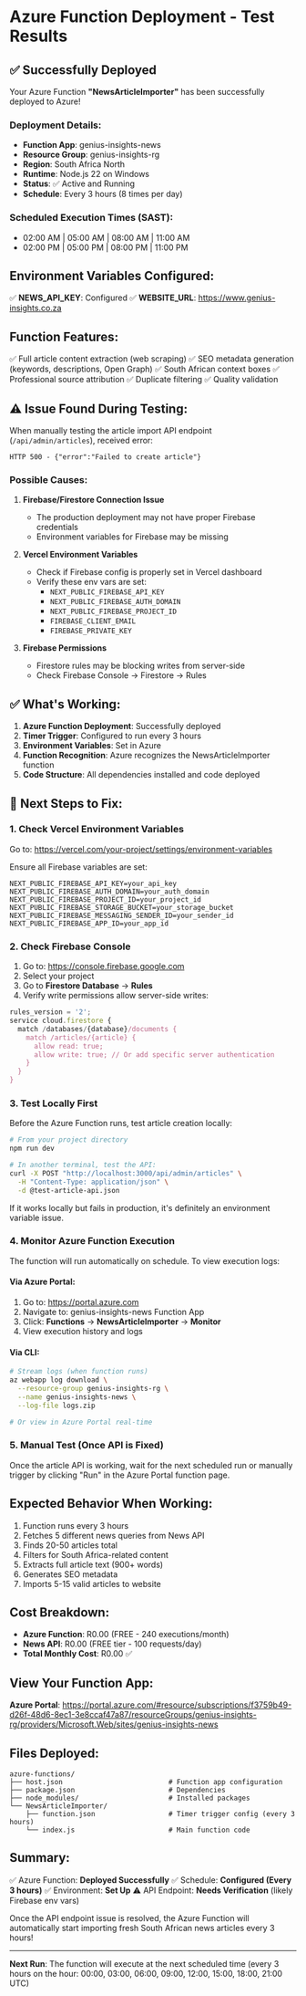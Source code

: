 # Azure Function Deployment - Test Results

## ✅ Successfully Deployed

Your Azure Function **"NewsArticleImporter"** has been successfully deployed to Azure!

### Deployment Details:
- **Function App**: genius-insights-news
- **Resource Group**: genius-insights-rg
- **Region**: South Africa North
- **Runtime**: Node.js 22 on Windows
- **Status**: ✅ Active and Running
- **Schedule**: Every 3 hours (8 times per day)

### Scheduled Execution Times (SAST):
- 02:00 AM | 05:00 AM | 08:00 AM | 11:00 AM
- 02:00 PM | 05:00 PM | 08:00 PM | 11:00 PM

## Environment Variables Configured:

✅ **NEWS_API_KEY**: Configured
✅ **WEBSITE_URL**: https://www.genius-insights.co.za

## Function Features:

✅ Full article content extraction (web scraping)
✅ SEO metadata generation (keywords, descriptions, Open Graph)
✅ South African context boxes
✅ Professional source attribution
✅ Duplicate filtering
✅ Quality validation

## ⚠️ Issue Found During Testing:

When manually testing the article import API endpoint (`/api/admin/articles`), received error:

```
HTTP 500 - {"error":"Failed to create article"}
```

### Possible Causes:

1. **Firebase/Firestore Connection Issue**
   - The production deployment may not have proper Firebase credentials
   - Environment variables for Firebase may be missing

2. **Vercel Environment Variables**
   - Check if Firebase config is properly set in Vercel dashboard
   - Verify these env vars are set:
     - `NEXT_PUBLIC_FIREBASE_API_KEY`
     - `NEXT_PUBLIC_FIREBASE_AUTH_DOMAIN`
     - `NEXT_PUBLIC_FIREBASE_PROJECT_ID`
     - `FIREBASE_CLIENT_EMAIL`
     - `FIREBASE_PRIVATE_KEY`

3. **Firebase Permissions**
   - Firestore rules may be blocking writes from server-side
   - Check Firebase Console → Firestore → Rules

## ✅ What's Working:

1. **Azure Function Deployment**: Successfully deployed
2. **Timer Trigger**: Configured to run every 3 hours
3. **Environment Variables**: Set in Azure
4. **Function Recognition**: Azure recognizes the NewsArticleImporter function
5. **Code Structure**: All dependencies installed and code deployed

## 🔄 Next Steps to Fix:

### 1. Check Vercel Environment Variables

Go to: https://vercel.com/your-project/settings/environment-variables

Ensure all Firebase variables are set:

```env
NEXT_PUBLIC_FIREBASE_API_KEY=your_api_key
NEXT_PUBLIC_FIREBASE_AUTH_DOMAIN=your_auth_domain
NEXT_PUBLIC_FIREBASE_PROJECT_ID=your_project_id
NEXT_PUBLIC_FIREBASE_STORAGE_BUCKET=your_storage_bucket
NEXT_PUBLIC_FIREBASE_MESSAGING_SENDER_ID=your_sender_id
NEXT_PUBLIC_FIREBASE_APP_ID=your_app_id
```

### 2. Check Firebase Console

1. Go to: https://console.firebase.google.com
2. Select your project
3. Go to **Firestore Database** → **Rules**
4. Verify write permissions allow server-side writes:

```javascript
rules_version = '2';
service cloud.firestore {
  match /databases/{database}/documents {
    match /articles/{article} {
      allow read: true;
      allow write: true; // Or add specific server authentication
    }
  }
}
```

### 3. Test Locally First

Before the Azure Function runs, test article creation locally:

```bash
# From your project directory
npm run dev

# In another terminal, test the API:
curl -X POST "http://localhost:3000/api/admin/articles" \
  -H "Content-Type: application/json" \
  -d @test-article-api.json
```

If it works locally but fails in production, it's definitely an environment variable issue.

### 4. Monitor Azure Function Execution

The function will run automatically on schedule. To view execution logs:

#### Via Azure Portal:
1. Go to: https://portal.azure.com
2. Navigate to: genius-insights-news Function App
3. Click: **Functions** → **NewsArticleImporter** → **Monitor**
4. View execution history and logs

#### Via CLI:
```bash
# Stream logs (when function runs)
az webapp log download \
  --resource-group genius-insights-rg \
  --name genius-insights-news \
  --log-file logs.zip

# Or view in Azure Portal real-time
```

### 5. Manual Test (Once API is Fixed)

Once the article API is working, wait for the next scheduled run or manually trigger by clicking "Run" in the Azure Portal function page.

## Expected Behavior When Working:

1. Function runs every 3 hours
2. Fetches 5 different news queries from News API
3. Finds 20-50 articles total
4. Filters for South Africa-related content
5. Extracts full article text (900+ words)
6. Generates SEO metadata
7. Imports 5-15 valid articles to website

## Cost Breakdown:

- **Azure Function**: R0.00 (FREE - 240 executions/month)
- **News API**: R0.00 (FREE tier - 100 requests/day)
- **Total Monthly Cost**: R0.00 ✅

## View Your Function App:

**Azure Portal**:
https://portal.azure.com/#resource/subscriptions/f3759b49-d26f-48d6-8ec1-3e8ccaf47a87/resourceGroups/genius-insights-rg/providers/Microsoft.Web/sites/genius-insights-news

## Files Deployed:

```
azure-functions/
├── host.json                          # Function app configuration
├── package.json                       # Dependencies
├── node_modules/                      # Installed packages
└── NewsArticleImporter/
    ├── function.json                  # Timer trigger config (every 3 hours)
    └── index.js                       # Main function code
```

## Summary:

✅ Azure Function: **Deployed Successfully**
✅ Schedule: **Configured (Every 3 hours)**
✅ Environment: **Set Up**
⚠️ API Endpoint: **Needs Verification** (likely Firebase env vars)

Once the API endpoint issue is resolved, the Azure Function will automatically start importing fresh South African news articles every 3 hours!

---

**Next Run**: The function will execute at the next scheduled time (every 3 hours on the hour: 00:00, 03:00, 06:00, 09:00, 12:00, 15:00, 18:00, 21:00 UTC)
